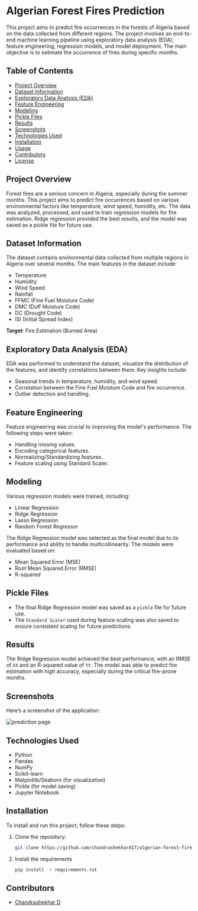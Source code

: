 # Algerian Forest Fires Prediction

This project aims to predict fire occurrences in the forests of Algeria based on the data collected from different regions. The project involves an end-to-end machine learning pipeline using exploratory data analysis (EDA), feature engineering, regression models, and model deployment. The main objective is to estimate the occurrence of fires during specific months.

## Table of Contents
- [Project Overview](#project-overview)
- [Dataset Information](#dataset-information)
- [Exploratory Data Analysis (EDA)](#exploratory-data-analysis-eda)
- [Feature Engineering](#feature-engineering)
- [Modeling](#modeling)
- [Pickle Files](#pickle-files)
- [Results](#results)
- [Screenshots](#screenshots)
- [Technologies Used](#technologies-used)
- [Installation](#installation)
- [Usage](#usage)
- [Contributors](#contributors)
- [License](#license)

## Project Overview
Forest fires are a serious concern in Algeria, especially during the summer months. This project aims to predict fire occurrences based on various environmental factors like temperature, wind speed, humidity, etc. The data was analyzed, processed, and used to train regression models for fire estimation. Ridge regression provided the best results, and the model was saved as a pickle file for future use.

## Dataset Information
The dataset contains environmental data collected from multiple regions in Algeria over several months. The main features in the dataset include:
- Temperature
- Humidity
- Wind Speed
- Rainfall
- FFMC (Fine Fuel Moisture Code)
- DMC (Duff Moisture Code)
- DC (Drought Code)
- ISI (Initial Spread Index)

**Target**: Fire Estimation (Burned Area)

## Exploratory Data Analysis (EDA)
EDA was performed to understand the dataset, visualize the distribution of the features, and identify correlations between them. Key insights include:
- Seasonal trends in temperature, humidity, and wind speed.
- Correlation between the Fine Fuel Moisture Code and fire occurrence.
- Outlier detection and handling.

## Feature Engineering
Feature engineering was crucial to improving the model's performance. The following steps were taken:
- Handling missing values.
- Encoding categorical features.
- Normalizing/Standardizing features.
- Feature scaling using Standard Scaler.

## Modeling
Various regression models were trained, including:
- Linear Regression
- Ridge Regression
- Lasso Regression
- Random Forest Regressor

The Ridge Regression model was selected as the final model due to its performance and ability to handle multicollinearity. The models were evaluated based on:
- Mean Squared Error (MSE)
- Root Mean Squared Error (RMSE)
- R-squared

## Pickle Files
- The final Ridge Regression model was saved as a `pickle` file for future use.
- The `Standard Scaler` used during feature scaling was also saved to ensure consistent scaling for future predictions.

## Results
The Ridge Regression model achieved the best performance, with an RMSE of `XX` and an R-squared value of `YY`. The model was able to predict fire estimation with high accuracy, especially during the critical fire-prone months.

## Screenshots

Here’s a screenshot of the application:

![prediction page]([images/screenshot1.png](https://github.com/chandrashekhard17/forest-fires-prediction-algerian-dataset/blob/main/screenshots/Screenshot%20(189).png))


## Technologies Used
- Python
- Pandas
- NumPy
- Scikit-learn
- Matplotlib/Seaborn (for visualization)
- Pickle (for model saving)
- Jupyter Notebook

## Installation
To install and run this project, follow these steps:

1. Clone the repository:
   ```bash
   git clone https://github.com/chandrashekhard17/algerian-forest-fires-prediction.git

   ```

2. Install the requirements
    ```bash
    pip install -r requirements.txt
    ```

## Contributors
- [Chandrashekhar D](https://github.com/chandrashekhard17)



